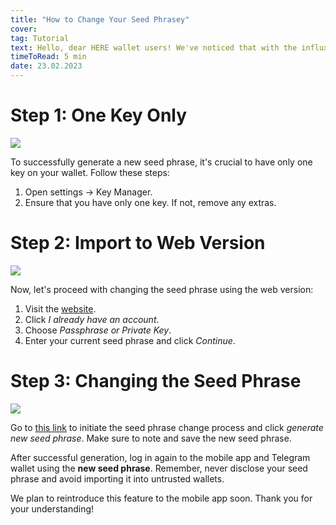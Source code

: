 ```yaml
---
title: "How to Change Your Seed Phraseу"
cover: 
tag: Tutorial
text: Hello, dear HERE wallet users! We've noticed that with the influx of new participants, many tend to ignore warnings about changing their seed phrase, leading to issues with wallet functionality. As a temporary measure, we've hidden the seed phrase change feature in the mobile version of HERE wallet. But worry not, we have a solution!
timeToRead: 5 min
date: 23.02.2023
---
```


# Step 1: One Key Only

![](https://storage.herewallet.app/upload/7d7e9a5b-5ba7-4ed8-9927-451d6f739b29.png)

To successfully generate a new seed phrase, it's crucial to have only one key on your wallet. Follow these steps:
1. Open settings -> Key Manager.
2. Ensure that you have only one key. If not, remove any extras.

# Step 2: Import to Web Version

![](https://storage.herewallet.app/upload/11de3e77-a07c-4037-8aba-ebf790dfe8f4.PNG)

Now, let's proceed with changing the seed phrase using the web version:
1. Visit the [website](https://my.herewallet.app/).
2. Click *I already have an account*.
3. Choose *Passphrase or Private Key*.
4. Enter your current seed phrase and click *Continue*.

# Step 3: Changing the Seed Phrase

![](https://storage.herewallet.app/upload/cc3d61dd-a432-429a-80e7-73aea1790141.PNG)

Go to [this link](https://beta.herewallet.app/settings/passphrase?change-seed) to initiate the seed phrase change process and click *generate new seed phrase*. Make sure to note and save the new seed phrase.

After successful generation, log in again to the mobile app and Telegram wallet using the **new seed phrase**. Remember, never disclose your seed phrase and avoid importing it into untrusted wallets.

We plan to reintroduce this feature to the mobile app soon. Thank you for your understanding!

